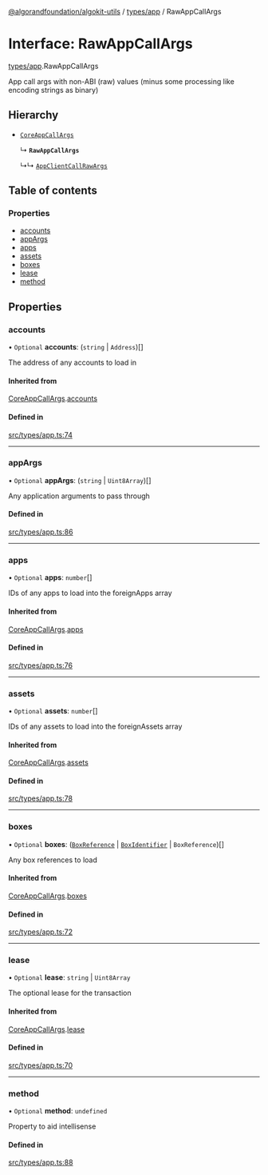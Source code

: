 [@algorandfoundation/algokit-utils](../index.md) / [types/app](../modules/types_app.md) / RawAppCallArgs

# Interface: RawAppCallArgs

[types/app](../modules/types_app.md).RawAppCallArgs

App call args with non-ABI (raw) values (minus some processing like encoding strings as binary)

## Hierarchy

- [`CoreAppCallArgs`](types_app.CoreAppCallArgs.md)

  ↳ **`RawAppCallArgs`**

  ↳↳ [`AppClientCallRawArgs`](types_app_client.AppClientCallRawArgs.md)

## Table of contents

### Properties

- [accounts](types_app.RawAppCallArgs.md#accounts)
- [appArgs](types_app.RawAppCallArgs.md#appargs)
- [apps](types_app.RawAppCallArgs.md#apps)
- [assets](types_app.RawAppCallArgs.md#assets)
- [boxes](types_app.RawAppCallArgs.md#boxes)
- [lease](types_app.RawAppCallArgs.md#lease)
- [method](types_app.RawAppCallArgs.md#method)

## Properties

### accounts

• `Optional` **accounts**: (`string` \| `Address`)[]

The address of any accounts to load in

#### Inherited from

[CoreAppCallArgs](types_app.CoreAppCallArgs.md).[accounts](types_app.CoreAppCallArgs.md#accounts)

#### Defined in

[src/types/app.ts:74](https://github.com/algorandfoundation/algokit-utils-ts/blob/main/src/types/app.ts#L74)

___

### appArgs

• `Optional` **appArgs**: (`string` \| `Uint8Array`)[]

Any application arguments to pass through

#### Defined in

[src/types/app.ts:86](https://github.com/algorandfoundation/algokit-utils-ts/blob/main/src/types/app.ts#L86)

___

### apps

• `Optional` **apps**: `number`[]

IDs of any apps to load into the foreignApps array

#### Inherited from

[CoreAppCallArgs](types_app.CoreAppCallArgs.md).[apps](types_app.CoreAppCallArgs.md#apps)

#### Defined in

[src/types/app.ts:76](https://github.com/algorandfoundation/algokit-utils-ts/blob/main/src/types/app.ts#L76)

___

### assets

• `Optional` **assets**: `number`[]

IDs of any assets to load into the foreignAssets array

#### Inherited from

[CoreAppCallArgs](types_app.CoreAppCallArgs.md).[assets](types_app.CoreAppCallArgs.md#assets)

#### Defined in

[src/types/app.ts:78](https://github.com/algorandfoundation/algokit-utils-ts/blob/main/src/types/app.ts#L78)

___

### boxes

• `Optional` **boxes**: ([`BoxReference`](types_app.BoxReference.md) \| [`BoxIdentifier`](../modules/types_app.md#boxidentifier) \| `BoxReference`)[]

Any box references to load

#### Inherited from

[CoreAppCallArgs](types_app.CoreAppCallArgs.md).[boxes](types_app.CoreAppCallArgs.md#boxes)

#### Defined in

[src/types/app.ts:72](https://github.com/algorandfoundation/algokit-utils-ts/blob/main/src/types/app.ts#L72)

___

### lease

• `Optional` **lease**: `string` \| `Uint8Array`

The optional lease for the transaction

#### Inherited from

[CoreAppCallArgs](types_app.CoreAppCallArgs.md).[lease](types_app.CoreAppCallArgs.md#lease)

#### Defined in

[src/types/app.ts:70](https://github.com/algorandfoundation/algokit-utils-ts/blob/main/src/types/app.ts#L70)

___

### method

• `Optional` **method**: `undefined`

Property to aid intellisense

#### Defined in

[src/types/app.ts:88](https://github.com/algorandfoundation/algokit-utils-ts/blob/main/src/types/app.ts#L88)
